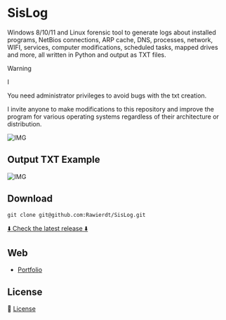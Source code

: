 # SisLog

Windows 8/10/11 and Linux forensic tool to generate logs about installed programs, NetBios connections, ARP cache, DNS, processes, network, WIFI, services, computer modifications, scheduled tasks, mapped drives and more, all written in Python and output as TXT files.

> [!WARNING]  
> I

You need administrator privileges to avoid bugs with the txt creation.

I invite anyone to make modifications to this repository and improve the program for various operating systems regardless of their architecture or distribution.

![IMG](https://i.imgur.com/3Pw9O4u.png)

## Output TXT Example 
![IMG](https://i.ibb.co/cx4bMw6/SisLog-2.jpg)

## Download
`git clone git@github.com:Rawierdt/SisLog.git`

[⬇️ Check the latest release ⬇️](https://github.com/Rawierdt/SisLog/releases/tag/SISLOG)


## Web
- [Portfolio](https://rawier.vercel.app)

## License
💜 [License](/LICENSE)
